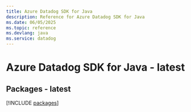 ```yaml
---
title: Azure Datadog SDK for Java
description: Reference for Azure Datadog SDK for Java
ms.date: 06/05/2025
ms.topic: reference
ms.devlang: java
ms.service: datadog
---
```

# Azure Datadog SDK for Java - latest
## Packages - latest
[!INCLUDE [packages](datadog-index.md)]